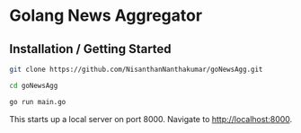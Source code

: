 # Golang News Aggregator


## Installation / Getting Started

```sh
git clone https://github.com/NisanthanNanthakumar/goNewsAgg.git

cd goNewsAgg

go run main.go
```

This starts up a local server on port 8000. Navigate to [http://localhost:8000](http://localhost:8000).
